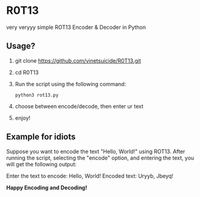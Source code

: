 # R0T13
very veryyy simple ROT13 Encoder &amp; Decoder in Python

## Usage?

1. git clone https://github.com/vinetsuicide/R0T13.git

2. cd R0T13

3. Run the script using the following command:

    ```
    python3 rot13.py
    ```

4. choose between encode/decode, then enter ur text

5. enjoy!

## Example for idiots

Suppose you want to encode the text "Hello, World!" using ROT13. After running the script, selecting the "encode" option, and entering the text, you will get the following output:

Enter the text to encode: Hello, World!
Encoded text: Uryyb, Jbeyq!



**Happy Encoding and Decoding!**
